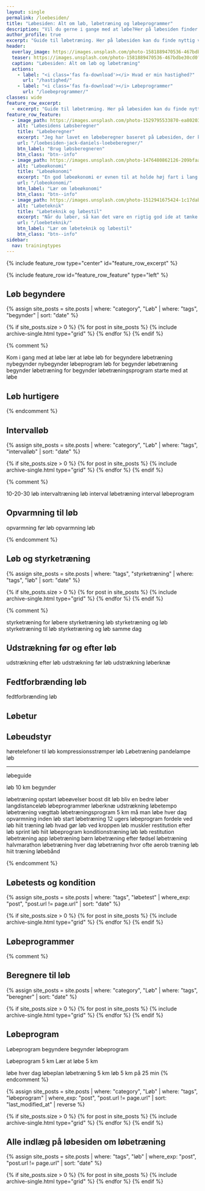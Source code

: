 ```yaml
---
layout: single
permalink: /loebesiden/
title: "Løbesiden: Alt om løb, løbetræning og løbeprogrammer"
description: "Vil du gerne i gange med at løbe?Her på løbesiden finder du nyttig viden om løbetræning og løbeprogrammer til 5 km, 10 km, halvmaraton og maraton."
author_profile: true
excerpt: "Guide til løbetræning. Her på løbesiden kan du finde nyttig viden om løb til 5 km, 10 km, halvmaraton og maraton. Vælg et effektivt løbeprogram. Lær om pulstræning, intervalløb og intervaltræning."
header:
  overlay_image: https://images.unsplash.com/photo-1581889470536-467bdbe30cd0?ixlib=rb-1.2.1&ixid=eyJhcHBfaWQiOjEyMDd9&auto=format&fit=crop&height=630&w=1200&q=10
  teaser: https://images.unsplash.com/photo-1581889470536-467bdbe30cd0?ixlib=rb-1.2.1&ixid=eyJhcHBfaWQiOjEyMDd9&auto=format&fit=crop&height=300&w=400&q=10
  caption: "Løbesiden: Alt om løb og løbetræning"
  actions:
    - label: "<i class='fas fa-download'></i> Hvad er min hastighed?"
      url: "/hastighed/"
    - label: "<i class='fas fa-download'></i> Løbeprogrammer"
      url: "/loebeprogrammer/"
classes: wide
feature_row_excerpt:
  - excerpt: "Guide til løbetræning. Her på løbesiden kan du finde nyttig viden om løb til [5 km](/loebeprogram-5km/), [10 km](/loebeprogram-10km/), [halvmaraton](/loebeprogram-halvmaraton-21km/) og [maraton](/loebeprogram-maraton-42km/). Vælg et effektivt [løbeprogram](/loebeprogrammer/). Lær om [pulstræning](/pulstraening/), [intervalløb og intervaltræning](/intervallob-intervaltraening/)."
feature_row_feature:
  - image_path: https://images.unsplash.com/photo-1529795533870-ea8020391255?ixlib=rb-1.2.1&ixid=eyJhcHBfaWQiOjEyMDd9&auto=format&fit=crop&height=300&w=400&q=10
    alt: "Løbesidens Løbsberegner"
    title: "Løbeberegner"
    excerpt: "Jeg har lavet en løbeberegner baseret på Løbesiden, der kan beregne dit træningstempo og konkurrencetider ud fra Jack Daniels Running Formula. Jeg har også beskrevet forskellige træningsmetoder."
    url: "/loebesiden-jack-daniels-loebeberegner/"
    btn_label: "Brug løbsberegneren"
    btn_class: "btn--info"
  - image_path: https://images.unsplash.com/photo-1476480862126-209bfaa8edc8?ixlib=rb-1.2.1&ixid=eyJhcHBfaWQiOjEyMDd9&auto=format&fit=crop&height=300&w=400&q=10
    alt: "Løbeøkonomi"
    title: "Løbeøkonomi"
    excerpt: "En god løbeøkonomi er evnen til at holde høj fart i lang tid ved et minimalt energiforbrug, men hvordan beregner man løbeøkonomien?"
    url: "/lobeokonomi/"
    btn_label: "Lær om løbeøkonomi"
    btn_class: "btn--info"
  - image_path: https://images.unsplash.com/photo-1512941675424-1c17dabfdddc?ixlib=rb-1.2.1&ixid=eyJhcHBfaWQiOjEyMDd9&auto=format&fit=crop&height=300&w=400&q=10
    alt: "Løbeteknik"
    title: "Løbeteknik og løbestil"
    excerpt: "Når du løber, så kan det være en rigtig god ide at tænke over din løbeteknik og løbestil. Jeg kigger her på, hvilke elementer i din løbestil, du kan arbejde med, hvis du vil forbedre din teknik, når du løber."
    url: "/loebeteknik/"
    btn_label: "Lær om løbeteknik og løbestil"
    btn_class: "btn--info"
sidebar:
  nav: trainingtypes
---
```


{% include feature_row type="center" id="feature_row_excerpt" %}

{% include feature_row id="feature_row_feature" type="left" %}

## Løb begyndere

{% assign site_posts = site.posts | where: "category", "Løb" | where: "tags", "begynder" | sort: "date" %}

<div class="feature__wrapper">

{% if site_posts.size > 0 %}
  {% for post in site_posts %}
    {% include archive-single.html type="grid" %}
  {% endfor %}
{% endif %}

</div>

{% comment %}

Kom i gang med at løbe
lær at løbe
løb for begyndere
løbetræning nybegynder
nybegynder løbeprogram
løb for begynder
løbetræning begynder
løbetræning for begynder
løbetræningsprogram
starte med at løbe

## Løb hurtigere

{% endcomment %}

## Intervalløb

{% assign site_posts = site.posts | where: "category", "Løb" | where: "tags", "intervalløb" | sort: "date" %}

<div class="feature__wrapper">

{% if site_posts.size > 0 %}
  {% for post in site_posts %}
    {% include archive-single.html type="grid" %}
  {% endfor %}
{% endif %}

</div>

{% comment %}

10-20-30 løb
intervaltræning løb
interval løbetræning
interval løbeprogram

## Opvarmning til løb

opvarmning før løb
opvarmning løb

{% endcomment %}

## Løb og styrketræning

{% assign site_posts = site.posts | where: "tags", "styrketræning" | where: "tags", "løb" | sort: "date" %}

<div class="feature__wrapper">

{% if site_posts.size > 0 %}
  {% for post in site_posts %}
    {% include archive-single.html type="grid" %}
  {% endfor %}
{% endif %}

</div>

{% comment %}

styrketræning for løbere
styrketræning løb
styrketræning og løb
styrketræning til løb
styrketræning og løb samme dag

## Udstrækning før og efter løb

udstrækning efter løb
udstrækning før løb
udstrækning løberknæ

## Fedtforbrænding løb

fedtforbrænding løb

## Løbetur

## Løbeudstyr

høretelefoner til løb
kompressionsstrømper løb
Løbetræning
pandelampe løb

***

løbeguide

løb 10 km begynder

løbetræning opstart
løbeøvelser
boost dit løb
bliv en bedre løber
langdistanceløb
løbeprogrammer
løberknæ udstrækning
løbetempo
løbetræning vægttab
løbetræningsprogram 5 km
må man løbe hver dag
opvarmning inden løb
start løbetræning
12 ugers løbeprogram
fordele ved løb
hiit træning løb
hvad gør løb ved kroppen
løb muskler
restitution efter løb
sprint løb
hiit løbeprogram
konditionstræning løb
løb restitution
løbetræning app
løbetræning børn
løbetræning efter fødsel
løbetræning halvmarathon
løbetræning hver dag
løbetræning hvor ofte
aerob træning løb
hiit træning løbebånd

{% endcomment %}

## Løbetests og kondition

{% assign site_posts = site.posts | where: "tags", "løbetest" | where_exp: "post", "post.url != page.url" | sort: "date" %}

<div class="feature__wrapper">

{% if site_posts.size > 0 %}
  {% for post in site_posts %}
    {% include archive-single.html type="grid" %}
  {% endfor %}
{% endif %}

</div>

## Løbeprogrammer

{% comment %}

## Beregnere til løb

{% assign site_posts = site.posts | where: "category", "Løb" | where: "tags", "beregner" | sort: "date" %}

<div class="feature__wrapper">

{% if site_posts.size > 0 %}
  {% for post in site_posts %}
    {% include archive-single.html type="grid" %}
  {% endfor %}
{% endif %}

</div>

## Løbeprogram

Løbeprogram begyndere
begynder løbeprogram

Løbeprogram 5 km
Lær at løbe 5 km

løbe hver dag
løbeplan
løbetræning 5 km
løb 5 km på 25 min
{% endcomment %}

<div class="feature__wrapper">

{% assign site_posts = site.posts | where: "category", "Løb" | where: "tags", "løbeprogram" | where_exp: "post", "post.url != page.url" | sort: "last_modified_at" | reverse %}

{% if site_posts.size > 0 %}
  {% for post in site_posts %}
    {% include archive-single.html type="grid" %}
  {% endfor %}
{% endif %}

</div>

## Alle indlæg på løbesiden om løbetræning

{% assign site_posts = site.posts | where: "tags", "løb" | where_exp: "post", "post.url != page.url" | sort: "date" %}

<div class="feature__wrapper">

{% if site_posts.size > 0 %}
  {% for post in site_posts %}
    {% include archive-single.html type="grid" %}
  {% endfor %}
{% endif %}

</div>
